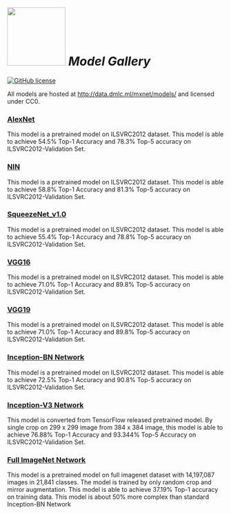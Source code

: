 <img src=https://raw.githubusercontent.com/dmlc/dmlc.github.io/master/img/logo-m/mxnet2.png width=135/> *Model Gallery*
=====

[![GitHub license](https://img.shields.io/badge/licence-cc0-blue.svg)](./LICENSE)

All models are hosted at http://data.dmlc.ml/mxnet/models/ and licensed under CC0.

### [AlexNet](imagenet-1k-alexnet.md)

This model is a pretrained model on ILSVRC2012 dataset. This model is able to achieve 54.5% Top-1 Accuracy and 78.3% Top-5 accuracy on ILSVRC2012-Validation Set.

### [NIN](imagenet-1k-nin.md)

This model is a pretrained model on ILSVRC2012 dataset. This model is able to achieve 58.8% Top-1 Accuracy and 81.3% Top-5 accuracy on ILSVRC2012-Validation Set.

### [SqueezeNet_v1.0](imagenet-1k-squeezenet.md)

This model is a pretrained model on ILSVRC2012 dataset. This model is able to achieve 55.4% Top-1 Accuracy and 78.8% Top-5 accuracy on ILSVRC2012-Validation Set.

### [VGG16](imagenet-1k-vgg.md)

This model is a pretrained model on ILSVRC2012 dataset. This model is able to achieve 71.0% Top-1 Accuracy and 89.8% Top-5 accuracy on ILSVRC2012-Validation Set.

### [VGG19](imagenet-1k-vgg19.md)

This model is a pretrained model on ILSVRC2012 dataset. This model is able to achieve 71.0% Top-1 Accuracy and 89.8% Top-5 accuracy on ILSVRC2012-Validation Set.

### [Inception-BN Network](imagenet-1k-inception-bn.md)

This model is a pretrained model on ILSVRC2012 dataset. This model is able to achieve 72.5% Top-1 Accuracy and 90.8% Top-5 accuracy on ILSVRC2012-Validation Set.

### [Inception-V3 Network](imagenet-1k-inception-v3.md)

This model is converted from TensorFlow released pretrained model. By single crop on 299 x 299 image from 384 x 384 image, this model is able to achieve 76.88% Top-1 Accuracy and 93.344% Top-5 Accuracy on ILSVRC2012-Validation Set.

### [Full ImageNet Network](imagenet-21k-inception.md)

This model is a pretrained model on full imagenet dataset with 14,197,087 images in 21,841 classes. The model is trained by only random crop and mirror augmentation. This model is able to achieve 37.19% Top-1 accuracy on training data. This model is about 50% more complex than standard Inception-BN Network
